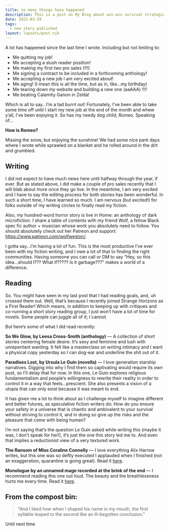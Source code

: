 ```yaml
---
title: so many things have happened
description: This is a post on My Blog about win-win survival strategies.
date: 2021-03-29
tags:
  - new story published
layout: layouts/post.njk
---
```


A lot has happened since the last time I wrote. Including but not limiting to:
<!-- excerpt -->

* Me quitting my job!
* Me accepting a slush reader position!
* Me making my first two pro sales (!!!)
* Me signing a contract to be included in a forthcoming anthology!
* Me accepting a new job I am very excited about!
* Me aging! (I mean this is all the time, but as in, like...my birthday)
* Me tearing down my website and building a new one (aaAAA) !!!!
* Me beating Calamity Ganon in Zelda!


Which is all to say...I’m a tad burnt out! Fortunately, I’ve been able to take some time off until I start my new job at the end of the month and whew y’all, I’ve been enjoying it. So has my needy dog child, Romeo. Speaking of...

**How is Romeo?**

Missing the snow, but enjoying the sunshine! We had some nice park days where I wrote while sprawled on a blanket and he rolled around in the dirt and grumbled.

## Writing

I did not expect to have much news here until halfway through the year, if ever. But as stated above, I did make a couple of pro sales recently that I will blab about more once they go live. In the meantime, I am very excited and I have to say the editing process for both stories has been wonderful. In such a short time, I have learned so much. I am nervous (but excited!) for folks outside of my writing circles to finally read my fiction.

Also, my hundred-word horror story is live in Home: an anthology of dark microfiction. I share a table of contents with my friend Wolf, a fellow Black spec fic author + musician whose work you absolutely need to follow. You should absolutely check out her Patreon and support: https://www.patreon.com/wolfweston/.

I gotta say...I’m having a lot of fun. This is the most productive I’ve ever been with my fiction writing, and I owe a lot of that to finding the right communities. Having someone you can call or DM to say “Hey, so this idea...should I??? What if????? Is it garbage???” makes a world of a difference.

## Reading

So. You might have seen in my last post that I had reading goals, and, uh crossed them out. Well, that’s because I recently joined Strange Horizons as a First Reader! Which means, in addition to keeping up with critiques and co-running a short story reading group, I just won’t have a lot of time for novels. Some people can juggle all of it; I cannot.

But here’s some of what I did read recently:

**So We Glow, by Leesa Cross-Smith (anthology)** — A collection of short stories centering female desire. It’s sexy and feminine and lush with unrepentant wanting. It felt like a masterclass on writing intimacy and I want a physical copy yesterday so I can dog-ear and underline the shit out of it.

**Paradises Lost, by Ursula Le Guin (novella)** — I love generation starship narratives. Digging into why I find them so captivating would require its own post, so I’ll delay that for now. In this one, Le Guin explores religious fundamentalism and people’s willingness to rewrite their reality in order to control it in a way that feels...prescient. She also presents a vision of a utopia that can only exist because it was meant to end. 

It has given me a lot to think about as I challenge myself to imagine different and better futures, as speculative fiction writers do: How do you ensure your safety in a universe that is chaotic and ambivalent to your survival without striving to control it, and in doing so give up the risks and the pleasure that come with being human?  

I’m not saying that’s the question Le Guin asked while writing this (maybe it was, I don’t speak for her!), it’s just the one this story led me to. And even that implies a reductionist view of a very textured work.

**The Ransom of Miss Coraline Connelly** — I love everything Alix Harrow writes, but this one was so deftly executed I applauded when I finished (not an exaggeration, quarantine is going great). Read it [here](https://firesidefiction.com/the-ransom-of-miss-coraline-connelly).

**Monologue by an unnamed mage recorded at the brink of the end** — I recommend reading this one out loud. The beauty and the breathlessness hurts me every time. Read it [here](https://uncannymagazine.com/article/monologue-by-an-unnamed-mage-recorded-at-the-brink-of-the-end/).


## From the compost bin:

>"And I liked how when I shaped his name in my mouth, the first syllable leaped to the second like an ill-begotten conclusion."

Until next time
